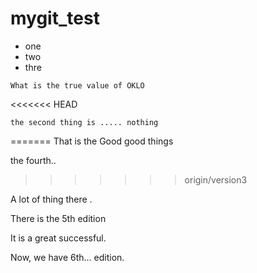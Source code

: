 # mygit_test
- one
- two
- thre
```
What is the true value of OKLO
```

<<<<<<< HEAD
```
the second thing is ..... nothing
```
=======
That is the Good good things

the fourth..
>>>>>>> origin/version3

A lot of thing there .

There is the 5th edition

It is a great successful.

Now, we have 6th... edition.


